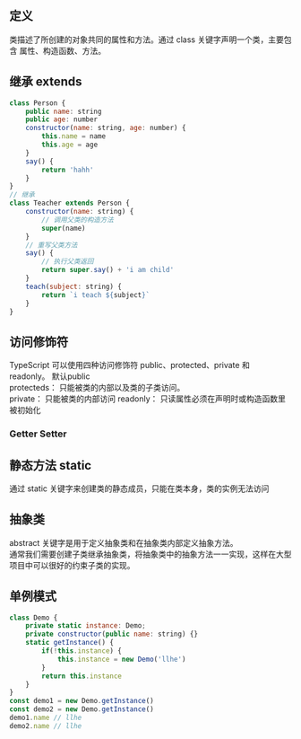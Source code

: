 ## 定义
类描述了所创建的对象共同的属性和方法。通过 class 关键字声明一个类，主要包含 属性、构造函数、方法。
## 继承 extends
```js
class Person {
    public name: string
    public age: number
    constructor(name: string, age: number) {
        this.name = name
        this.age = age
    }
    say() {
        return 'hahh'
    }
}
// 继承
class Teacher extends Person {
    constructor(name: string) {
        // 调用父类的构造方法
        super(name)
    }
    // 重写父类方法
    say() {
        // 执行父类返回
        return super.say() + 'i am child'
    }
    teach(subject: string) {
        return `i teach ${subject}`
    }
}
```
## 访问修饰符
TypeScript 可以使用四种访问修饰符 public、protected、private 和 readonly。
默认public  
protecteds： 只能被类的内部以及类的子类访问。  
private： 只能被类的内部访问
readonly： 只读属性必须在声明时或构造函数里被初始化
### Getter Setter
## 静态方法 static 
通过 static 关键字来创建类的静态成员，只能在类本身，类的实例无法访问

## 抽象类
abstract 关键字是用于定义抽象类和在抽象类内部定义抽象方法。  
通常我们需要创建子类继承抽象类，将抽象类中的抽象方法一一实现，这样在大型项目中可以很好的约束子类的实现。

## 单例模式
```js
class Demo {
    private static instance: Demo;
    private constructor(public name: string) {}
    static getInstance() {
        if(!this.instance) {
            this.instance = new Demo('llhe')
        }
        return this.instance
    }
}
const demo1 = new Demo.getInstance()
const demo2 = new Demo.getInstance()
demo1.name // llhe
demo2.name // llhe
```



